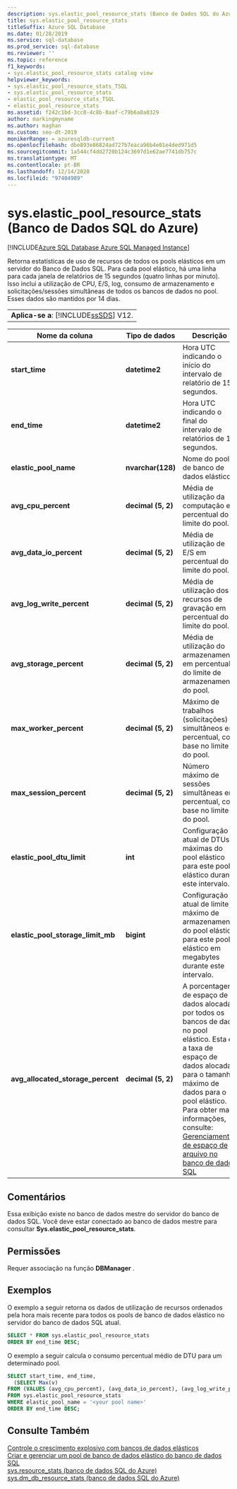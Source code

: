 ```yaml
---
description: sys.elastic_pool_resource_stats (Banco de Dados SQL do Azure)
title: sys.elastic_pool_resource_stats
titleSuffix: Azure SQL Database
ms.date: 01/28/2019
ms.service: sql-database
ms.prod_service: sql-database
ms.reviewer: ''
ms.topic: reference
f1_keywords:
- sys.elastic_pool_resource_stats catalog view
helpviewer_keywords:
- sys.elastic_pool_resource_stats_TSQL
- sys.elastic_pool_resource_stats
- elastic_pool_resource_stats_TSQL
- elastic_pool_resource_stats
ms.assetid: f242c1bd-3cc8-4c8b-8aaf-c79b6a8a0329
author: markingmyname
ms.author: maghan
ms.custom: seo-dt-2019
monikerRange: = azuresqldb-current
ms.openlocfilehash: dbe893e86824ad727b7eaca96b4e01e4ded971d5
ms.sourcegitcommit: 1a544cf4dd2720b124c3697d1e62ae7741db757c
ms.translationtype: MT
ms.contentlocale: pt-BR
ms.lasthandoff: 12/14/2020
ms.locfileid: "97404989"
---
```

# <a name="syselastic_pool_resource_stats-azure-sql-database"></a>sys.elastic_pool_resource_stats (Banco de Dados SQL do Azure)
[!INCLUDE[Azure SQL Database Azure SQL Managed Instance](../../includes/applies-to-version/asdb-asdbmi.md)]

  Retorna estatísticas de uso de recursos de todos os pools elásticos em um servidor do Banco de Dados SQL. Para cada pool elástico, há uma linha para cada janela de relatórios de 15 segundos (quatro linhas por minuto). Isso inclui a utilização de CPU, E/S, log, consumo de armazenamento e solicitações/sessões simultâneas de todos os bancos de dados no pool. Esses dados são mantidos por 14 dias. 
  
||  
|-|  
|**Aplica-se a**:  [!INCLUDE[ssSDS](../../includes/sssds-md.md)] V12.|  
  
|Nome da coluna|Tipo de dados|Descrição|  
|-----------------|---------------|-----------------|  
|**start_time**|**datetime2**|Hora UTC indicando o início do intervalo de relatório de 15 segundos.|  
|**end_time**|**datetime2**|Hora UTC indicando o final do intervalo de relatórios de 15 segundos.|  
|**elastic_pool_name**|**nvarchar(128)**|Nome do pool de banco de dados elástico.|  
|**avg_cpu_percent**|**decimal (5, 2)**|Média de utilização da computação em percentual do limite do pool.|  
|**avg_data_io_percent**|**decimal (5, 2)**|Média de utilização de E/S em percentual do limite do pool.|  
|**avg_log_write_percent**|**decimal (5, 2)**|Média de utilização dos recursos de gravação em percentual do limite do pool.|  
|**avg_storage_percent**|**decimal (5, 2)**|Média de utilização do armazenamento em percentual do limite de armazenamento do pool.|  
|**max_worker_percent**|**decimal (5, 2)**|Máximo de trabalhos (solicitações) simultâneos em percentual, com base no limite do pool.|  
|**max_session_percent**|**decimal (5, 2)**|Número máximo de sessões simultâneas em percentual, com base no limite do pool.|  
|**elastic_pool_dtu_limit**|**int**|Configuração atual de DTUs máximas do pool elástico para este pool elástico durante este intervalo.|  
|**elastic_pool_storage_limit_mb**|**bigint**|Configuração atual de limite máximo de armazenamento do pool elástico para este pool elástico em megabytes durante este intervalo.|
|**avg_allocated_storage_percent**|**decimal (5, 2)**|A porcentagem de espaço de dados alocada por todos os bancos de dado no pool elástico.  Esta é a taxa de espaço de dados alocada para o tamanho máximo de dados para o pool elástico.  Para obter mais informações, consulte: [Gerenciamento de espaço de arquivo no banco de dados SQL](/azure/sql-database/sql-database-file-space-management)|  
  
## <a name="remarks"></a>Comentários

 Essa exibição existe no banco de dados mestre do servidor do banco de dados SQL. Você deve estar conectado ao banco de dados mestre para consultar **Sys.elastic_pool_resource_stats**.  
  
## <a name="permissions"></a>Permissões

 Requer associação na função **DBManager** .  
  
## <a name="examples"></a>Exemplos

 O exemplo a seguir retorna os dados de utilização de recursos ordenados pela hora mais recente para todos os pools de banco de dados elástico no servidor do banco de dados SQL atual.  
  
```sql
SELECT * FROM sys.elastic_pool_resource_stats
ORDER BY end_time DESC;  
```

 O exemplo a seguir calcula o consumo percentual médio de DTU para um determinado pool.  

```sql
SELECT start_time, end_time,
  (SELECT Max(v)
FROM (VALUES (avg_cpu_percent), (avg_data_io_percent), (avg_log_write_percent)) AS value(v)) AS [avg_DTU_percent]
FROM sys.elastic_pool_resource_stats
WHERE elastic_pool_name = '<your pool name>'
ORDER BY end_time DESC;  
```

## <a name="see-also"></a>Consulte Também

 [Controle o crescimento explosivo com bancos de dados elásticos](/azure/azure-sql/database/elastic-pool-overview)   
 [Criar e gerenciar um pool de banco de dados elástico do banco de dados SQL](/azure/azure-sql/database/elastic-pool-overview)   
 [sys.resource_stats &#40;banco de dados SQL do Azure&#41;](../../relational-databases/system-catalog-views/sys-resource-stats-azure-sql-database.md)   
 [sys.dm_db_resource_stats &#40;banco de dados SQL do Azure&#41;](../../relational-databases/system-dynamic-management-views/sys-dm-db-resource-stats-azure-sql-database.md)  
  
